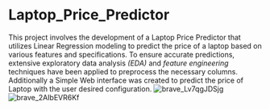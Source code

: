# Laptop_Price_Predictor
This project involves the development of a  Laptop Price Predictor that utilizes Linear Regression modeling to predict the price of a laptop based on various features and specifications. To ensure accurate predictions, extensive exploratory data analysis <i>(EDA)</i> and <i>feature engineering</i> techniques have been applied to preprocess the necessary columns. Additionally a Simple Web interface was created to predict the price of Laptop with the user desired configuration.
![brave_Lv7qgJDSjg](https://user-images.githubusercontent.com/94290915/230845369-8f81d593-5e16-436c-b48c-f26ed153bc37.png)
![brave_2AIbEVR6Kf](https://user-images.githubusercontent.com/94290915/230845380-2a2fe42b-9722-4c30-b660-ff97eeb2e99e.png)

